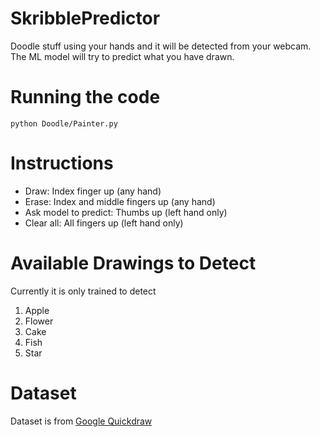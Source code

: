 # SkribblePredictor
Doodle stuff using your hands and it will be detected from your webcam. The ML model will try to predict what you have drawn. 


# Running the code
```
python Doodle/Painter.py
```
# Instructions
- Draw: Index finger up (any hand)
- Erase: Index and middle fingers up (any hand)
- Ask model to predict: Thumbs up (left hand only)
- Clear all: All fingers up (left hand only)

# Available Drawings to Detect
Currently it is only trained to detect
1. Apple
2. Flower
3. Cake
4. Fish
5. Star

# Dataset
Dataset is from [Google Quickdraw](https://quickdraw.withgoogle.com/data)
